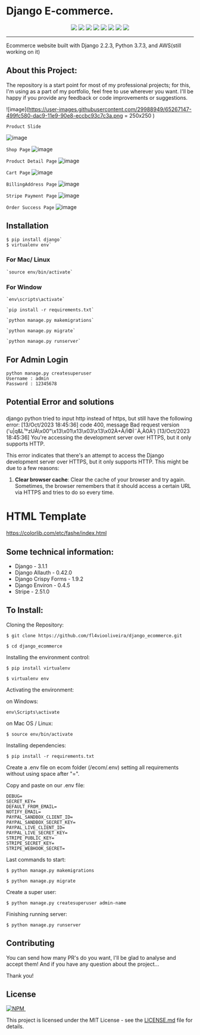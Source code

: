 # Django E-commerce.

<p align='center'>
<img src="https://img.shields.io/badge/Django-239120?logo=django&logoColor=white" />
<img src="https://img.shields.io/badge/Python-239120?logo=python&logoColor=white" />
<img src="https://img.shields.io/badge/SQL%20Server-CC2927?logo=microsoft-sql-server&logoColor=white" />
<img src="https://img.shields.io/badge/html5-E34F26?logo=html5&logoColor=white" />
<img src="https://img.shields.io/badge/css3-1572B6?logo=css3&logoColor=white" />
<img src="https://img.shields.io/badge/bootstrap-563D7C?logo=bootstrap&logoColor=white" />
<img src="https://img.shields.io/badge/Github-181717?logo=github&logoColor=white" />
<img src="https://img.shields.io/badge/PayPal-000144?logo=paypal&logoColor=white" />
</p>


<hr class="dotted">

Ecommerce website built with Django 2.2.3, Python 3.7.3, and AWS(still working on it)

## About this Project:

The repository is a start point for most of my professional projects; for this, I'm using as a part of my portfolio, feel free to use wherever you want. I'll be happy if you provide any feedback or code improvements or suggestions.


![image](https://user-images.githubusercontent.com/29988949/65267147-499fc580-dac9-11e9-90e8-eccbc93c7c3a.png = 250x250 )

`Product Slide`

![image](https://user-images.githubusercontent.com/29988949/65999313-ff67fe00-e451-11e9-9ed9-fc7bce704f17.png)

`Shop Page`
![image](https://user-images.githubusercontent.com/29988949/66098968-923f9000-e559-11e9-8691-cd5c2b181ca1.png)

`Product Detail Page`
![image](https://user-images.githubusercontent.com/29988949/66291084-bff84200-e895-11e9-8d53-3aa23b29dbae.png)

`Cart Page`
![image](https://user-images.githubusercontent.com/29988949/66291144-f0d87700-e895-11e9-8545-b8f93f799063.png)

`BillingAddress Page`
![image](https://user-images.githubusercontent.com/29988949/66291542-013d2180-e897-11e9-8ea9-40afcb90cee2.png)

`Stripe Payment Page`
![image](https://user-images.githubusercontent.com/29988949/66291610-29c51b80-e897-11e9-8b47-20de35d6c1d0.png)

`Order Success Page`
![image](https://user-images.githubusercontent.com/29988949/66291657-3e091880-e897-11e9-830b-6cf44e72a995.png)

## Installation

```
$ pip install django`
$ virtualenv env`

```
### For Mac/ Linux
```
`source env/bin/activate`
```
### For Window
```
`env\scripts\activate`

`pip install -r requirements.txt`

`python manage.py makemigrations`

`python manage.py migrate`

`python manage.py runserver`
```
## For Admin Login

```
python manage.py createsuperuser
Username : admin
Password : 12345678
```
## Potential Error and solutions
### 
django python tried to input http instead of https, but still have the following error: [13/Oct/2023 18:45:36] code 400, message Bad request version ('u|q&L¹°zUÀ\x00"\x13\x01\x13\x03\x13\x02À+À/Ì©Ì¨À,À0À')
[13/Oct/2023 18:45:36] You're accessing the development server over HTTPS, but it only supports HTTP.

This error indicates that there's an attempt to access the Django development server over HTTPS, but it only supports HTTP. This might be due to a few reasons:
1. **Clear browser cache**: Clear the cache of your browser and try again. Sometimes, the browser remembers that it should access a certain URL via HTTPS and tries to do so every time.



# HTML Template

https://colorlib.com/etc/fashe/index.html



## Some technical information:

- Django - 3.1.1 
- Django Allauth - 0.42.0
- Django Crispy Forms - 1.9.2
- Django Environ - 0.4.5
- Stripe - 2.51.0


## To Install:

Cloning the Repository:

```
$ git clone https://github.com/fl4viooliveira/django_ecommerce.git

$ cd django_ecommerce 

```

Installing the environment control:

```
$ pip install virtualenv

$ virtualenv env

```

Activating the environment:

on Windows:
```
env\Scripts\activate

```
on Mac OS / Linux:
```
$ source env/bin/activate

```

Installing dependencies:

```
$ pip install -r requirements.txt

```

Create a .env file on ecom folder (/ecom/.env) setting all requirements without using space after "=". 

Copy and paste on our .env file:

```
DEBUG=
SECRET_KEY=
DEFAULT_FROM_EMAIL=
NOTIFY_EMAIL=
PAYPAL_SANDBOX_CLIENT_ID=
PAYPAL_SANDBOX_SECRET_KEY=
PAYPAL_LIVE_CLIENT_ID=
PAYPAL_LIVE_SECRET_KEY=
STRIPE_PUBLIC_KEY=
STRIPE_SECRET_KEY=
STRIPE_WEBHOOK_SECRET=

```

Last commands to start:

```
$ python manage.py makemigrations

$ python manage.py migrate

```
Create a super user:

```
$ python manage.py createsuperuser admin-name

```

Finishing running server:

```
$ python manage.py runserver

```

## Contributing

You can send how many PR's do you want, I'll be glad to analyse and accept them! And if you have any question about the project...


Thank you!

## License

<a href="https://github.com/fl4viooliveira/django_ecommerce/blob/master/LICENSE">
    <img alt="NPM" src="https://img.shields.io/npm/l/license?style=for-the-badge">
</a>&nbsp;&nbsp;

This project is licensed under the MIT License - see the [LICENSE.md](https://github.com/fl4viooliveira/django_ecommerce/blob/master/LICENSE) file for details.
